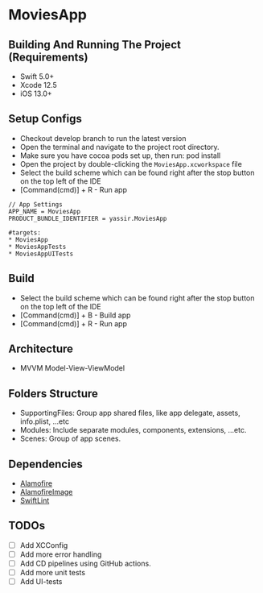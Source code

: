 # MoviesApp

## Building And Running The Project (Requirements)
* Swift 5.0+
* Xcode 12.5
* iOS 13.0+

## Setup Configs
- Checkout develop branch to run the latest version
- Open the terminal and navigate to the project root directory.
- Make sure you have cocoa pods set up, then run: pod install
- Open the project by double-clicking the `MoviesApp.xcworkspace` file
- Select the build scheme which can be found right after the stop button on the top left of the IDE
- [Command(cmd)] + R - Run app
```
// App Settings
APP_NAME = MoviesApp
PRODUCT_BUNDLE_IDENTIFIER = yassir.MoviesApp

#targets:
* MoviesApp
* MoviesAppTests
* MoviesAppUITests

```

## Build
* Select the build scheme which can be found right after the stop button on the top left of the IDE
* [Command(cmd)] + B - Build app
* [Command(cmd)] + R - Run app

## Architecture
* MVVM Model-View-ViewModel

## Folders Structure
* SupportingFiles: Group app shared files, like app delegate, assets, info.plist, ...etc
* Modules: Include separate modules, components, extensions, ...etc.
* Scenes: Group of app scenes.

## Dependencies
* [Alamofire](https://github.com/Alamofire/Alamofire)
* [AlamofireImage](https://github.com/Alamofire/AlamofireImage)
* [SwiftLint](https://github.com/realm/SwiftLint)

## TODOs

- [ ] Add XCConfig
- [ ] Add more error handling
- [ ] Add CD pipelines using GitHub actions.
- [ ] Add more unit tests
- [ ] Add UI-tests
